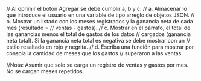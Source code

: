 // Al oprimir el botón Agregar se debe cumplir a, b y c:
// a. Almacenar lo que introduce el usuario en una variable de tipo arreglo de objetos JSON.
// b. Mostrar un listado con los meses registrados y la ganancia neta de cada mes (resultado =
// ventas - gastos).
// c. Mostrar en el párrafo, el total de las ganancias menos el total de gastos de los datos
// cargados (ganancia neta total). Si la ganancia neta total es negativa se debe mostrar con un
// estilo resaltado en rojo y negrita.
// d. Escriba una función para mostrar por consola la cantidad de meses que los gastos
// superaron a las ventas.

//Nota: Asumir que solo se carga un registro de ventas y gastos por mes. No se cargan meses repetidos.
